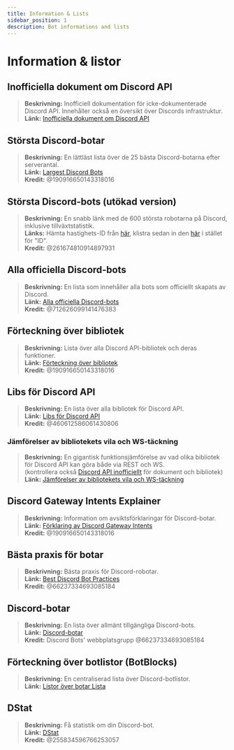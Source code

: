 ```yaml
---
title: Information & Lists
sidebar_position: 1
description: Bot informations and lists
---
```


# Information & listor

## **Inofficiella dokument om Discord API**
> __Beskrivning:__ Inofficiell dokumentation för icke-dokumenterade Discord API. Innehåller också en översikt över Discords infrastruktur.  <br/>
__Länk:__ [Inofficiella dokument om Discord API](https://luna.gitlab.io/discord-unofficial-docs/)

## **Största Discord-botar**
> __Beskrivning:__ En lättläst lista över de 25 bästa Discord-botarna efter serverantal.   <br/>
__Länk:__ [Largest Discord Bots](https://gist.github.com/advaith1/451dcbca2d7c3503d4f48d63eb918cb0)   <br/>
__Kredit:__ @190916650143318016

## **Största Discord-bots (utökad version)**
> __Beskrivning:__ En snabb länk med de 600 största robotarna på Discord, inklusive tillväxtstatistik.  <br/>
__Länks:__ Hämta hastighets-ID från [här](https://unbelievaboat.com/api/botlist), klistra sedan in den [här](https://haste.unbelievaboat.com/ID) i stället för "ID".  <br/>
__Kredit:__ @261674810914897931

## **Alla officiella Discord-bots**
> __Beskrivning:__ En lista som innehåller alla bots som officiellt skapats av Discord.   <br/>
__Länk:__ [Alla officiella Discord-bots](https://gist.github.com/GeneralSadaf/e58edfb8158df2680aa90ae897c2e327)   <br/>
__Kredit:__ @712626099141476383

## **Förteckning över bibliotek**
> __Beskrivning:__ Lista över alla Discord API-bibliotek och deras funktioner.   <br/>
__Länk:__ [Förteckning över bibliotek](https://libs.advaith.io/)   <br/>
__Kredit:__ @190916650143318016

## **Libs för Discord API**
> __Beskrivning:__ En lista över alla bibliotek för Discord API.  <br/>
__Länk:__ [Libs för Discord API](https://github.com/apacheli/discord-api-libs)  <br/>
__Kredit:__ @460612586061430806

### **Jämförelser av bibliotekets vila och WS-täckning**
> __Beskrivning:__ En gigantisk funktionsjämförelse av vad olika bibliotek för Discord API kan göra både via REST och WS.   <br/>
(kontrollera också [Discord API inofficiellt](https://discordapi.com/unofficial/) för dokument och bibliotek)   <br/>
__Länk:__ [Jämförelser av bibliotekets vila och WS-täckning](https://discordapi.com/unofficial/comparison.html) 

## **Discord Gateway Intents Explainer**
> __Beskrivning:__ Information om avsiktsförklaringar för Discord-botar.  <br/>
__Länk:__ [Förklaring av Discord Gateway Intents](https://gist.github.com/advaith1/e69bcc1cdd6d0087322734451f15aa2f)  <br/>
__Kredit:__ @190916650143318016

## **Bästa praxis för botar**
> __Beskrivning:__ Bästa praxis för Discord-robotar.   <br/>
__Länk:__ [Best Discord Bot Practices](https://github.com/meew0/discord-bot-best-practices)   <br/>
__Kredit:__ @66237334693085184

## **Discord-botar**
> __Beskrivning:__ En lista över allmänt tillgängliga Discord-bots.   <br/>
__Länk:__ [Discord-botar](https://discord.bots.gg/)   <br/>
__Kredit:__ Discord Bots' webbplatsgrupp @66237334693085184

## **Förteckning över botlistor** (BotBlocks)
> __Beskrivning:__ En centraliserad lista över Discord-botlistor.   <br/>
__Länk:__ [Listor över botar Lista](https://botblock.org/lists) 

## **DStat**
> __Beskrivning:__ Få statistik om din Discord-bot.   <br/>
__Länk:__ [DStat](https://github.com/benricheson101/dstat) <br/>
__Kredit:__ @255834596766253057

